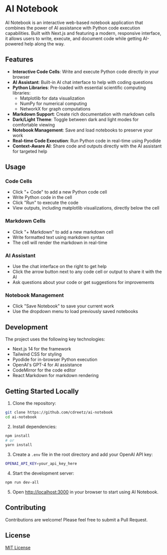 # AI Notebook

AI Notebook is an interactive web-based notebook application that combines the power of AI assistance with Python code execution capabilities. Built with Next.js and featuring a modern, responsive interface, it allows users to write, execute, and document code while getting AI-powered help along the way.

## Features

- **Interactive Code Cells**: Write and execute Python code directly in your browser
- **AI Assistant**: Built-in AI chat interface to help with coding questions
- **Python Libraries**: Pre-loaded with essential scientific computing libraries:
  - Matplotlib for data visualization
  - NumPy for numerical computing
  - NetworkX for graph computations
- **Markdown Support**: Create rich documentation with markdown cells
- **Dark/Light Theme**: Toggle between dark and light modes for comfortable viewing
- **Notebook Management**: Save and load notebooks to preserve your work
- **Real-time Code Execution**: Run Python code in real-time using Pyodide
- **Context-Aware AI**: Share code and outputs directly with the AI assistant for targeted help

## Usage

### Code Cells
- Click "+ Code" to add a new Python code cell
- Write Python code in the cell
- Click "Run" to execute the code
- View outputs, including matplotlib visualizations, directly below the cell

### Markdown Cells
- Click "+ Markdown" to add a new markdown cell
- Write formatted text using markdown syntax
- The cell will render the markdown in real-time

### AI Assistant
- Use the chat interface on the right to get help
- Click the arrow button next to any code cell or output to share it with the AI
- Ask questions about your code or get suggestions for improvements

### Notebook Management
- Click "Save Notebook" to save your current work
- Use the dropdown menu to load previously saved notebooks

## Development

The project uses the following key technologies:
- Next.js 14 for the framework
- Tailwind CSS for styling
- Pyodide for in-browser Python execution
- OpenAI's GPT-4 for AI assistance
- CodeMirror for the code editor
- React Markdown for markdown rendering

## Getting Started Locally

1. Clone the repository:

```bash
git clone https://github.com/cdreetz/ai-notebook
cd ai-notebook
```

2. Install dependencies:
```bash
npm install
# or
yarn install
```

3. Create a `.env` file in the root directory and add your OpenAI API key:
```bash
OPENAI_API_KEY=your_api_key_here
```

4. Start the development server:
```bash
npm run dev-all
```

5. Open [http://localhost:3000](http://localhost:3000) in your browser to start using AI Notebook.


## Contributing

Contributions are welcome! Please feel free to submit a Pull Request.

## License

[MIT License](LICENSE)

